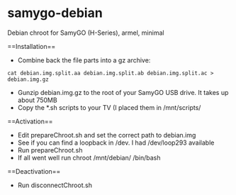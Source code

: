 # samygo-debian
Debian chroot for SamyGO (H-Series), armel, minimal

==Installation==
* Combine back the file parts into a gz archive:
```
cat debian.img.split.aa debian.img.split.ab debian.img.split.ac > debian.img.gz
```
* Gunzip debian.img.gz to the root of your SamyGO USB drive. It takes up about 750MB
* Copy the *.sh scripts to your TV (I placed them in /mnt/scripts/

==Activation==
* Edit prepareChroot.sh and set the correct path to debian.img
* See if you can find a loopback in /dev. I had /dev/loop293 available
* Run prepareChroot.sh
* If all went well run chroot /mnt/debian/ /bin/bash

==Deactivation==
* Run disconnectChroot.sh

